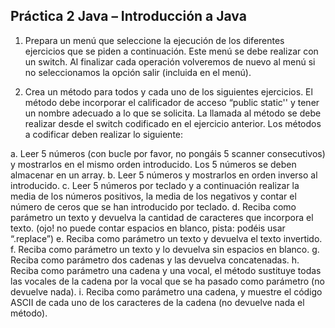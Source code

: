 ## Práctica 2 Java – Introducción a Java

1. Prepara un menú que seleccione la ejecución de los diferentes ejercicios que se piden a continuación. Este menú se debe realizar con un switch. Al finalizar cada operación volveremos de nuevo al menú si no seleccionamos la opción salir (incluida en el menú).

2. Crea un método para todos y cada uno de los siguientes ejercicios. El método debe incorporar el calificador de acceso “public static'' y tener un nombre adecuado a lo que se solicita. La llamada al método se debe realizar desde el switch codificado en el ejercicio anterior. Los métodos a codificar deben realizar lo siguiente:

a. Leer 5 números (con bucle por favor, no pongáis 5 scanner consecutivos) y mostrarlos en el mismo orden introducido. Los 5 números se deben almacenar en un array.
b. Leer 5 números y mostrarlos en orden inverso al introducido.
c. Leer 5 números por teclado y a continuación realizar la media de los números positivos, la media de los negativos y contar el número de ceros que se han introducido por teclado.
d. Reciba como parámetro un texto y devuelva la cantidad de caracteres que incorpora el texto. (ojo! no puede contar espacios en blanco, pista: podéis usar “.replace”)
e. Reciba como parámetro un texto y devuelva el texto invertido.
f. Reciba como parámetro un texto y lo devuelva sin espacios en blanco.
g. Reciba como parámetro dos cadenas y las devuelva concatenadas.
h. Reciba como parámetro una cadena y una vocal, el método sustituye todas las vocales de la cadena por la vocal que se ha pasado como parámetro (no devuelve nada).
i. Reciba como parámetro una cadena, y muestre el código ASCII de cada uno de los caracteres de la cadena (no devuelve nada el método).